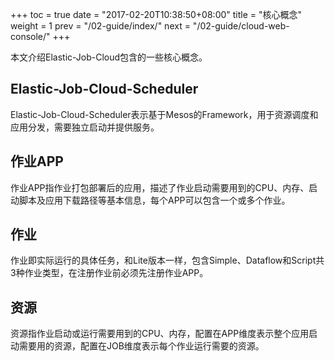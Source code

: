 +++
toc = true
date = "2017-02-20T10:38:50+08:00"
title = "核心概念"
weight = 1
prev = "/02-guide/index/"
next = "/02-guide/cloud-web-console/"
+++

本文介绍Elastic-Job-Cloud包含的一些核心概念。

## Elastic-Job-Cloud-Scheduler
Elastic-Job-Cloud-Scheduler表示基于Mesos的Framework，用于资源调度和应用分发，需要独立启动并提供服务。

## 作业APP
作业APP指作业打包部署后的应用，描述了作业启动需要用到的CPU、内存、启动脚本及应用下载路径等基本信息，每个APP可以包含一个或多个作业。

## 作业
作业即实际运行的具体任务，和Lite版本一样，包含Simple、Dataflow和Script共3种作业类型，在注册作业前必须先注册作业APP。

## 资源
资源指作业启动或运行需要用到的CPU、内存，配置在APP维度表示整个应用启动需要用的资源，配置在JOB维度表示每个作业运行需要的资源。
